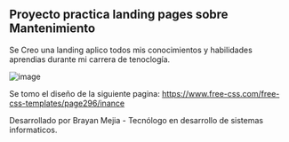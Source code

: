 <h2> Proyecto practica landing pages sobre Mantenimiento </h2>

Se Creo una landing aplico todos mis conocimientos y habilidades aprendias durante mi carrera de tenoclogía.

![image](https://github.com/BrayanMejia2004/PracticaDisenoMantenimiento/assets/160251031/81654d68-f1fe-4886-baff-0fca3aa24eea)


Se tomo el diseño de la siguiente pagina: https://www.free-css.com/free-css-templates/page296/inance

Desarrollado por Brayan Mejia - Tecnólogo en desarrollo de sistemas informaticos.
